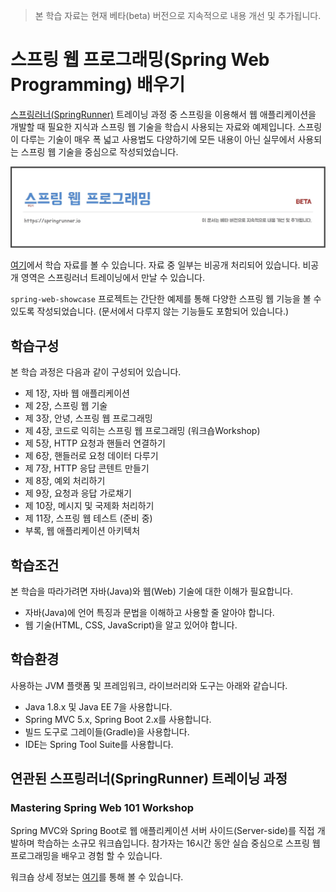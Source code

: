 > 본 학습 자료는 현재 베타(beta) 버전으로 지속적으로 내용 개선 및 추가됩니다.

# 스프링 웹 프로그래밍(Spring Web Programming) 배우기
[스프링러너(SpringRunner)](https://springrunner.io) 트레이닝 과정 중 스프링을 이용해서 웹 애플리케이션을 개발할 때 필요한 지식과 스프링 웹 기술을 학습시 사용되는 자료와 예제입니다. 스프링이 다루는 기술이 매우 폭 넓고 사용법도 다양하기에 모든 내용이 아닌 실무에서 사용되는 스프링 웹 기술을 중심으로 작성되었습니다.

<p align="center">
  <img width="640px" src=".README/spring-web-programming.jpg">
</p>

[여기](https://drive.google.com/open?id=1L2X-JQ8qGCe-5NlUipsR8F7qq1EOjBXd)에서 학습 자료를 볼 수 있습니다. 자료 중 일부는 비공개 처리되어 있습니다. 비공개 영역은 스프링러너 트레이닝에서 만날 수 있습니다.

`spring-web-showcase` 프로젝트는 간단한 예제를 통해 다양한 스프링 웹 기능을 볼 수 있도록 작성되었습니다. (문서에서 다루지 않는 기능들도 포함되어 있습니다.)

## 학습구성
본 학습 과정은 다음과 같이 구성되어 있습니다.

* 제 1장, 자바 웹 애플리케이션
* 제 2장, 스프링 웹 기술
* 제 3장, 안녕, 스프링 웹 프로그래밍
* 제 4장, 코드로 익히는 스프링 웹 프로그래밍 (워크숍Workshop)
* 제 5장, HTTP 요청과 핸들러 연결하기
* 제 6장, 핸들러로 요청 데이터 다루기
* 제 7장, HTTP 응답 콘텐트 만들기
* 제 8장, 예외 처리하기
* 제 9장, 요청과 응답 가로채기
* 제 10장, 메시지 및 국제화 처리하기
* 제 11장, 스프링 웹 테스트 (준비 중)
* 부록, 웹 애플리케이션 아키텍처

## 학습조건
본 학습을 따라가려면 자바(Java)와 웹(Web) 기술에 대한 이해가 필요합니다.

* 자바(Java)에 언어 특징과 문법을 이해하고 사용할 줄 알아야 합니다.
* 웹 기술(HTML, CSS, JavaScript)을 알고 있어야 합니다.

## 학습환경
사용하는 JVM 플랫폼 및 프레임워크, 라이브러리와 도구는 아래와 같습니다.

* Java 1.8.x 및 Java EE 7을 사용합니다.
* Spring MVC 5.x, Spring Boot 2.x를 사용합니다.
* 빌드 도구로 그레이들(Gradle)을 사용합니다.
* IDE는 Spring Tool Suite를 사용합니다.

## 연관된 스프링러너(SpringRunner) 트레이닝 과정

### Mastering Spring Web 101 Workshop

Spring MVC와 Spring Boot로 웹 애플리케이션 서버 사이드(Server-side)를 직접 개발하며 학습하는 소규모 워크숍입니다. 참가자는 16시간 동안 실습 중심으로 스프링 웹 프로그래밍을 배우고 경험 할 수 있습니다.

워크숍 상세 정보는 [여기](https://springrunner.io/training/mastering-spring-web-101-workshop/)를 통해 볼 수 있습니다.